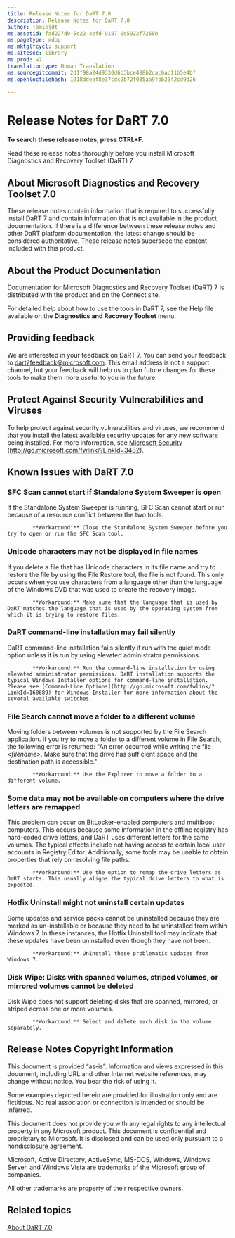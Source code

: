 ```yaml
---
title: Release Notes for DaRT 7.0
description: Release Notes for DaRT 7.0
author: jamiejdt
ms.assetid: fad227d0-5c22-4efd-9187-0e5922f7250b
ms.pagetype: mdop
ms.mktglfcycl: support
ms.sitesec: library
ms.prod: w7
translationtype: Human Translation
ms.sourcegitcommit: 2d1f98a24d9330d6b3bce488b2cac6ac11b5e4bf
ms.openlocfilehash: 1918ddeaf8e37cdc9b72f035aa9fbb2042cd9d26

---
```



# Release Notes for DaRT 7.0


**To search these release notes, press CTRL+F.**

Read these release notes thoroughly before you install Microsoft Diagnostics and Recovery Toolset (DaRT) 7.

## About Microsoft Diagnostics and Recovery Toolset 7.0


These release notes contain information that is required to successfully install DaRT 7 and contain information that is not available in the product documentation. If there is a difference between these release notes and other DaRT platform documentation, the latest change should be considered authoritative. These release notes supersede the content included with this product.

## About the Product Documentation


Documentation for Microsoft Diagnostics and Recovery Toolset (DaRT) 7 is distributed with the product and on the Connect site.

For detailed help about how to use the tools in DaRT 7, see the Help file available on the **Diagnostics and Recovery Toolset** menu.

## Providing feedback


We are interested in your feedback on DaRT 7. You can send your feedback to dart7feedback@microsoft.com. This email address is not a support channel, but your feedback will help us to plan future changes for these tools to make them more useful to you in the future.

## Protect Against Security Vulnerabilities and Viruses


To help protect against security vulnerabilities and viruses, we recommend that you install the latest available security updates for any new software being installed. For more information, see [Microsoft Security](http://go.microsoft.com/fwlink/?LinkId=3482) (http://go.microsoft.com/fwlink/?LinkId=3482).

## Known Issues with DaRT 7.0


### SFC Scan cannot start if Standalone System Sweeper is open

If the Standalone System Sweeper is running, SFC Scan cannot start or run because of a resource conflict between the two tools.


            **Workaround:** Close the Standalone System Sweeper before you try to open or run the SFC Scan tool.

### Unicode characters may not be displayed in file names

If you delete a file that has Unicode characters in its file name and try to restore the file by using the File Restore tool, the file is not found. This only occurs when you use characters from a language other than the language of the Windows DVD that was used to create the recovery image.


            **Workaround:** Make sure that the language that is used by DaRT matches the language that is used by the operating system from which it is trying to restore files.

### DaRT command-line installation may fail silently

DaRT command-line installation fails silently if run with the quiet mode option unless it is run by using elevated administrator permissions.


            **Workaround:** Run the command-line installation by using elevated administrator permissions. DaRT installation supports the typical Windows Installer options for command-line installation. Please see [Command-Line Options](http://go.microsoft.com/fwlink/?LinkId=160689) for Windows Installer for more information about the several available switches.

### File Search cannot move a folder to a different volume

Moving folders between volumes is not supported by the File Search application. If you try to move a folder to a different volume in File Search, the following error is returned: "An error occurred while writing the file *&lt;filename&gt;*. Make sure that the drive has sufficient space and the destination path is accessible."


            **Workaround:** Use the Explorer to move a folder to a different volume.

### Some data may not be available on computers where the drive letters are remapped

This problem can occur on BitLocker-enabled computers and multiboot computers. This occurs because some information in the offline registry has hard-coded drive letters, and DaRT uses different letters for the same volumes. The typical effects include not having access to certain local user accounts in Registry Editor. Additionally, some tools may be unable to obtain properties that rely on resolving file paths.


            **Workaround:** Use the option to remap the drive letters as DaRT starts. This usually aligns the typical drive letters to what is expected.

### Hotfix Uninstall might not uninstall certain updates

Some updates and service packs cannot be uninstalled because they are marked as un-installable or because they need to be uninstalled from within Windows 7. In these instances, the Hotfix Uninstall tool may indicate that these updates have been uninstalled even though they have not been.


            **Workaround:** Uninstall these problematic updates from Windows 7.

### Disk Wipe: Disks with spanned volumes, striped volumes, or mirrored volumes cannot be deleted

Disk Wipe does not support deleting disks that are spanned, mirrored, or striped across one or more volumes.


            **Workaround:** Select and delete each disk in the volume separately.

## Release Notes Copyright Information


This document is provided “as-is”. Information and views expressed in this document, including URL and other Internet website references, may change without notice. You bear the risk of using it.

Some examples depicted herein are provided for illustration only and are fictitious. No real association or connection is intended or should be inferred.

This document does not provide you with any legal rights to any intellectual property in any Microsoft product. This document is confidential and proprietary to Microsoft. It is disclosed and can be used only pursuant to a nondisclosure agreement.



Microsoft, Active Directory, ActiveSync, MS-DOS, Windows, Windows Server, and Windows Vista are trademarks of the Microsoft group of companies.

All other trademarks are property of their respective owners.

## Related topics


[About DaRT 7.0](about-dart-70-new-ia.md)

 

 








<!--HONumber=Jun16_HO4-->


